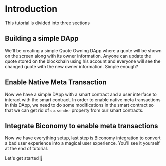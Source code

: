 # Introduction

This tutorial is divided into three sections

## Building a simple DApp

We'll be creating a simple Quote Owning DApp where a quote will be shown on the screen along with its owner information. Anyone can update the quote stored on the blockchain using his account and everyone will see the changed quote with the new owner information. Simple enough?

## Enable Native Meta Transaction

Now we have a simple DApp with a smart contract and a user interface to interact with the smart contract. In order to enable native meta transactions in this DApp, we need to do some modifications in the smart contract so that we can get rid of `sp.sender` property from our smart contracts.

## Integrate Biconomy to enable meta transactions

Now we have everything setup, last step is Biconomy integration to convert a bad user experience into a magical user experience. You'll see it yourself at the end of tutorial.

Let's get started 🚀
